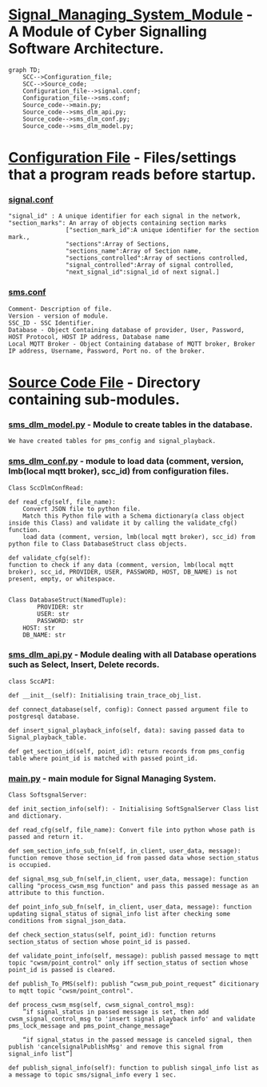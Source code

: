 # [Signal_Managing_System_Module](https://github.com/paragnema1/Signal_Managing_System_Module) - A Module of Cyber Signalling Software Architecture.

```mermaid
graph TD;
    SCC-->Configuration_file;
    SCC-->Source_code;
    Configuration_file-->signal.conf;
    Configuration_file-->sms.conf;
    Source_code-->main.py;
    Source_code-->sms_dlm_api.py;
    Source_code-->sms_dlm_conf.py;
    Source_code-->sms_dlm_model.py;
```
# [Configuration File](https://github.com/paragnema1/Signal_Managing_System_Module/tree/main/Configuration_File) - Files/settings that a program reads before startup.

### [signal.conf](https://github.com/paragnema1/Signal_Managing_System_Module/blob/main/Configuration_File/signal.conf) 
    "signal_id" : A unique identifier for each signal in the network,
    "section_marks": An array of objects containing section marks
                    ["section_mark_id":A unique identifier for the section mark.,
                    "sections":Array of Sections,
                    "sections_name":Array of Section name,
                    "sections_controlled":Array of sections controlled,
                    "signal_controlled":Array of signal controlled,
                    "next_signal_id":signal_id of next signal.]
                    
### [sms.conf](https://github.com/paragnema1/Signal_Managing_System_Module/blob/main/Configuration_File/sms.conf)
    Comment- Description of file.
    Version - version of module.
    SSC_ID - SSC Identifier.
    Database - Object Containing database of provider, User, Password, HOST Protocol, HOST IP address, Database name
    Local MQTT Broker - Object Containing database of MQTT broker, Broker IP address, Username, Password, Port no. of the broker.
    
# [Source Code File](https://github.com/paragnema1/Signal_Managing_System_Module/tree/main/Source_Code) - Directory containing sub-modules.

### [sms_dlm_model.py](https://github.com/paragnema1/Siding_Control_Centre_Module/tree/main/Source_Code/SCC_DLM_MODEL) - Module to create tables in the database. 
	We have created tables for pms_config and signal_playback.

### [sms_dlm_conf.py](https://github.com/paragnema1/Siding_Control_Centre_Module/tree/main/Source_Code/SCC_DLM_CONF) - module to load data (comment, version, lmb(local mqtt broker), scc_id) from configuration files.

	Class SccDlmConfRead:
 
	def read_cfg(self, file_name):
		Convert JSON file to python file.
		Match this Python file with a Schema dictionary(a class object inside this Class) and validate it by calling the validate_cfg() function.
		load data (comment, version, lmb(local mqtt broker), scc_id) from python file to Class DatabaseStruct class objects.

	def validate_cfg(self): 
	function to check if any data (comment, version, lmb(local mqtt broker), scc_id, PROVIDER, USER, PASSWORD, HOST, DB_NAME) is not present, empty, or whitespace.


	Class DatabaseStruct(NamedTuple):
    		PROVIDER: str
	    	USER: str
	        PASSWORD: str
	 	HOST: str
	  	DB_NAME: str
    
### [sms_dlm_api.py](https://github.com/paragnema1/Siding_Control_Centre_Module/tree/main/Source_Code/SCC_DLM_API) - Module dealing with all Database operations such as Select, Insert, Delete records.

	class SccAPI:
 
	def __init__(self): Initialising train_trace_obj_list.
	
	def connect_database(self, config): Connect passed argument file to postgresql database.
	
	def insert_signal_playback_info(self, data): saving passed data to Signal_playback_table.
	
	def get_section_id(self, point_id): return records from pms_config table where point_id is matched with passed point_id.
 
### [main.py](https://github.com/paragnema1/Siding_Control_Centre_Module/tree/main/Source_Code/Main_File) - main module for Signal Managing System.
	Class SoftsgnalServer:
	
	def init_section_info(self): - Initialising SoftSgnalServer Class list and dictionary.
	
	def read_cfg(self, file_name): Convert file into python whose path is passed and return it.
	
	def sem_section_info_sub_fn(self, in_client, user_data, message): function remove those section_id from passed data whose section_status is occupied.
	
	def signal_msg_sub_fn(self,in_client, user_data, message): function calling "process_cwsm_msg function" and pass this passed message as an attribute to this function.
	
	def point_info_sub_fn(self, in_client, user_data, message): function updating signal_status of signal_info list after checking some conditions from signal_json_data.
	
	def check_section_status(self, point_id): function returns section_status of section whose point_id is passed.
	
	def validate_point_info(self, message): publish passed message to mqtt topic "cwsm/point_control" only iff section_status of section whose point_id is passed is cleared.
	
	def publish_To_PMS(self): publish “cwsm_pub_point_request” dicitionary to mqtt topic "cwsm/point_control".
	
	def process_cwsm_msg(self, cwsm_signal_control_msg):
 		”if signal_status in passed message is set, then add cwsm_signal_control_msg to 'insert signal playback info' and validate pms_lock_message and pms_point_change_message”
 
		“if signal_status in the passed message is canceled signal, then publish 'cancelsignalPublishMsg' and remove this signal from signal_info list”]
	
	def publish_signal_info(self): function to publish singal_info list as a message to topic sms/signal_info every 1 sec.
